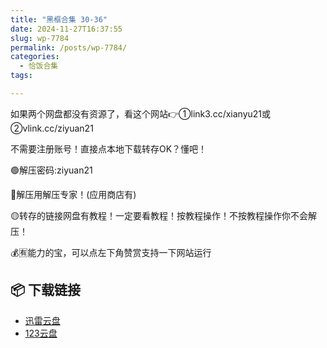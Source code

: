 ```yaml
---
title: "黑框合集 30-36"
date: 2024-11-27T16:37:55
slug: wp-7784
permalink: /posts/wp-7784/
categories:
  - 恰饭合集
tags:

---
```


如果两个网盘都没有资源了，看这个网站👉①link3.cc/xianyu21或②vlink.cc/ziyuan21

不需要注册账号！直接点本地下载转存OK？懂吧！

🟢解压密码:ziyuan21

🔵解压用解压专家！(应用商店有)

🟡转存的链接网盘有教程！一定要看教程！按教程操作！不按教程操作你不会解压！

💰🈶能力的宝，可以点左下角赞赏支持一下网站运行

## 📦 下载链接
- [迅雷云盘](https://blziyuan21.com/pay-download/7784?key=79cb9c6015&down_id=0)
- [123云盘](https://blziyuan21.com/pay-download/7784?key=79cb9c6015&down_id=1)

